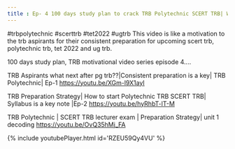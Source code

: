 ```yaml
---
title : Ep- 4 100 days study plan to crack TRB Polytechnic SCERT TRB| What next after pg trb?
---
```


#trbpolytechnic #scerttrb #tet2022 #ugtrb
This video is like a motivation to the trb aspirants for their consistent preparation for upcoming scert trb, polytechnic trb, tet 2022 and ug trb.

100 days study plan, TRB motivational video series episode 4....

TRB Aspirants what next after pg trb??|Consistent preparation is a key| TRB Polytechnic| Ep-1
https://youtu.be/XGm-l9X1ayI

TRB Preparation Strategy| How to start Polytechnic TRB SCERT TRB| Syllabus is a key note |Ep-2
https://youtu.be/hyRhbT-lT-M


TRB Polytechnic | SCERT TRB lecturer exam | Preparation Strategy| unit 1 decoding
https://youtu.be/OvQ35hMj_FA



{% include youtubePlayer.html id='RZEU59Qy4VU' %}
